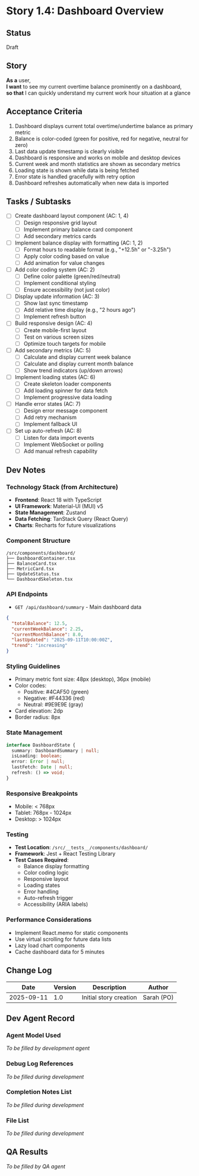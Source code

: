# Story 1.4: Dashboard Overview

## Status
Draft

## Story
**As a** user,  
**I want** to see my current overtime balance prominently on a dashboard,  
**so that** I can quickly understand my current work hour situation at a glance

## Acceptance Criteria

1. Dashboard displays current total overtime/undertime balance as primary metric
2. Balance is color-coded (green for positive, red for negative, neutral for zero)
3. Last data update timestamp is clearly visible
4. Dashboard is responsive and works on mobile and desktop devices
5. Current week and month statistics are shown as secondary metrics
6. Loading state is shown while data is being fetched
7. Error state is handled gracefully with retry option
8. Dashboard refreshes automatically when new data is imported

## Tasks / Subtasks

- [ ] Create dashboard layout component (AC: 1, 4)
  - [ ] Design responsive grid layout
  - [ ] Implement primary balance card component
  - [ ] Add secondary metrics cards
  
- [ ] Implement balance display with formatting (AC: 1, 2)
  - [ ] Format hours to readable format (e.g., "+12.5h" or "-3.25h")
  - [ ] Apply color coding based on value
  - [ ] Add animation for value changes
  
- [ ] Add color coding system (AC: 2)
  - [ ] Define color palette (green/red/neutral)
  - [ ] Implement conditional styling
  - [ ] Ensure accessibility (not just color)
  
- [ ] Display update information (AC: 3)
  - [ ] Show last sync timestamp
  - [ ] Add relative time display (e.g., "2 hours ago")
  - [ ] Implement refresh button
  
- [ ] Build responsive design (AC: 4)
  - [ ] Create mobile-first layout
  - [ ] Test on various screen sizes
  - [ ] Optimize touch targets for mobile
  
- [ ] Add secondary metrics (AC: 5)
  - [ ] Calculate and display current week balance
  - [ ] Calculate and display current month balance
  - [ ] Show trend indicators (up/down arrows)
  
- [ ] Implement loading states (AC: 6)
  - [ ] Create skeleton loader components
  - [ ] Add loading spinner for data fetch
  - [ ] Implement progressive data loading
  
- [ ] Handle error states (AC: 7)
  - [ ] Design error message component
  - [ ] Add retry mechanism
  - [ ] Implement fallback UI
  
- [ ] Set up auto-refresh (AC: 8)
  - [ ] Listen for data import events
  - [ ] Implement WebSocket or polling
  - [ ] Add manual refresh capability

## Dev Notes

### Technology Stack (from Architecture)
- **Frontend**: React 18 with TypeScript
- **UI Framework**: Material-UI (MUI) v5
- **State Management**: Zustand
- **Data Fetching**: TanStack Query (React Query)
- **Charts**: Recharts for future visualizations

### Component Structure
```
/src/components/dashboard/
├── DashboardContainer.tsx
├── BalanceCard.tsx
├── MetricCard.tsx
├── UpdateStatus.tsx
└── DashboardSkeleton.tsx
```

### API Endpoints
- `GET /api/dashboard/summary` - Main dashboard data
```json
{
  "totalBalance": 12.5,
  "currentWeekBalance": 2.25,
  "currentMonthBalance": 8.0,
  "lastUpdated": "2025-09-11T10:00:00Z",
  "trend": "increasing"
}
```

### Styling Guidelines
- Primary metric font size: 48px (desktop), 36px (mobile)
- Color codes:
  - Positive: #4CAF50 (green)
  - Negative: #F44336 (red)  
  - Neutral: #9E9E9E (gray)
- Card elevation: 2dp
- Border radius: 8px

### State Management
```typescript
interface DashboardState {
  summary: DashboardSummary | null;
  isLoading: boolean;
  error: Error | null;
  lastFetch: Date | null;
  refresh: () => void;
}
```

### Responsive Breakpoints
- Mobile: < 768px
- Tablet: 768px - 1024px
- Desktop: > 1024px

### Testing
- **Test Location**: `/src/__tests__/components/dashboard/`
- **Framework**: Jest + React Testing Library
- **Test Cases Required**:
  - Balance display formatting
  - Color coding logic
  - Responsive layout
  - Loading states
  - Error handling
  - Auto-refresh trigger
  - Accessibility (ARIA labels)

### Performance Considerations
- Implement React.memo for static components
- Use virtual scrolling for future data lists
- Lazy load chart components
- Cache dashboard data for 5 minutes

## Change Log
| Date | Version | Description | Author |
|------|---------|-------------|--------|
| 2025-09-11 | 1.0 | Initial story creation | Sarah (PO) |

## Dev Agent Record

### Agent Model Used
_To be filled by development agent_

### Debug Log References
_To be filled during development_

### Completion Notes List
_To be filled during development_

### File List
_To be filled during development_

## QA Results
_To be filled by QA agent_